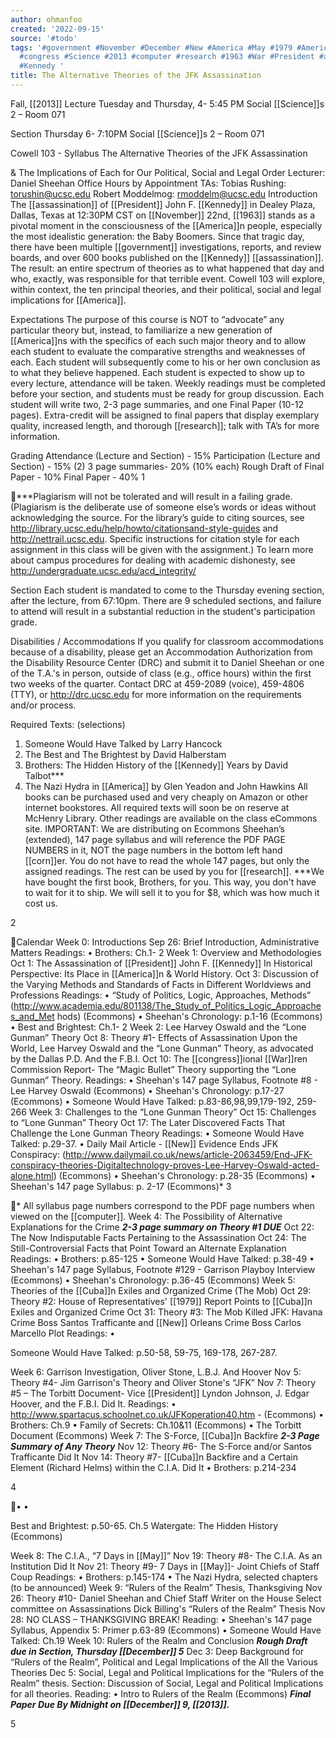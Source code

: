 ```yaml
---
author: ohmanfoo
created: '2022-09-15'
source: '#todo'
tags: '#government #November #December #New #America #May #1979 #American #Cuba #corn
  #congress #Science #2013 #computer #research #1963 #War #President #assassination
  #Kennedy '
title: The Alternative Theories of the JFK Assassination
---
```


Fall, [[2013]]
Lecture Tuesday and Thursday, 4- 5:45 PM
Social [[Science]]s 2 – Room 071

Section Thursday 6- 7:10PM
Social [[Science]]s 2 – Room 071

Cowell 103 - Syllabus
The Alternative Theories of the JFK Assassination

&
The Implications of Each for Our Political, Social and Legal Order
Lecturer: Daniel Sheehan
Office Hours by Appointment
TAs: Tobias Rushing: torushin@ucsc.edu
Robert Moddelmog: rmoddelm@ucsc.edu
Introduction
The [[assassination]] of [[President]] John F. [[Kennedy]] in Dealey Plaza, Dallas, Texas at 12:30PM CST
on [[November]] 22nd, [[1963]] stands as a pivotal moment in the consciousness of the [[America]]n
people, especially the most idealistic generation: the Baby Boomers. Since that tragic day, there
have been multiple [[government]] investigations, reports, and review boards, and over 600 books
published on the [[Kennedy]] [[assassination]]. The result: an entire spectrum of theories as to what
happened that day and who, exactly, was responsible for that terrible event. Cowell 103 will
explore, within context, the ten principal theories, and their political, social and legal
implications for [[America]].

Expectations
The purpose of this course is NOT to “advocate” any particular theory but, instead, to familiarize
a new generation of [[America]]ns with the specifics of each such major theory and to allow each
student to evaluate the comparative strengths and weaknesses of each. Each student will
subsequently come to his or her own conclusion as to what they believe happened.
Each student is expected to show up to every lecture, attendance will be taken. Weekly readings
must be completed before your section, and students must be ready for group discussion. Each
student will write two, 2-3 page summaries, and one Final Paper (10-12 pages). Extra-credit will
be assigned to final papers that display exemplary quality, increased length, and thorough
[[research]]; talk with TA’s for more information.

Grading
Attendance (Lecture and Section) - 15%
Participation (Lecture and Section) - 15%
(2) 3 page summaries- 20% (10% each)
Rough Draft of Final Paper - 10%
Final Paper - 40%
1

***Plagiarism will not be tolerated and will result in a failing grade.
(Plagiarism is the deliberate use of someone else’s words or ideas without acknowledging the
source. For the library’s guide to citing sources, see http://library.ucsc.edu/help/howto/citationsand-style-guides and http://nettrail.ucsc.edu. Specific instructions for
citation style for each assignment in this class will be given with the assignment.)
To learn more about campus procedures for dealing with academic dishonesty, see
http://undergraduate.ucsc.edu/acd_integrity/

Section
Each student is mandated to come to the Thursday evening section, after the lecture, from 67:10pm. There are 9 scheduled sections, and failure to attend will result in a substantial reduction
in the student's participation grade.

Disabilities / Accommodations
If you qualify for classroom accommodations because of a disability, please get an
Accommodation Authorization from the Disability Resource Center (DRC) and submit it to
Daniel Sheehan or one of the T.A.'s in person, outside of class (e.g., office hours) within the first
two weeks of the quarter. Contact DRC at 459-2089 (voice), 459-4806 (TTY), or
http://drc.ucsc.edu for more information on the requirements and/or process.

Required Texts: (selections)
1. Someone Would Have Talked by Larry Hancock
2. The Best and The Brightest by David Halberstam
3. Brothers: The Hidden History of the [[Kennedy]] Years by David Talbot***
4. The Nazi Hydra in [[America]] by Glen Yeadon and John Hawkins
All books can be purchased used and very cheaply on Amazon or other internet bookstores.
All required texts will soon be on reserve at McHenry Library.
Other readings are available on the class eCommons site.
IMPORTANT: We are distributing on Ecommons Sheehan’s (extended), 147 page syllabus
and will reference the PDF PAGE NUMBERS in it, NOT the page numbers in the bottom left
hand [[corn]]er. You do not have to read the whole 147 pages, but only the assigned readings. The
rest can be used by you for [[research]].
***We have bought the first book, Brothers, for you. This way, you don't have to wait for it to
ship. We will sell it to you for $8, which was how much it cost us.

2

Calendar
Week 0: Introductions
Sep 26: Brief Introduction, Administrative Matters
Readings:
• Brothers: Ch.1- 2
Week 1: Overview and Methodologies
Oct 1: The Assassination of [[President]] John F. [[Kennedy]] In Historical Perspective: Its Place in
[[America]]n & World History.
Oct 3: Discussion of the Varying Methods and Standards of Facts in Different Worldviews and
Professions
Readings:
• “Study of Politics, Logic, Approaches, Methods”
(http://www.academia.edu/801138/The_Study_of_Politics_Logic_Approaches_and_Met
hods) (Ecommons)
• Sheehan's Chronology: p.1-16 (Ecommons)
• Best and Brightest: Ch.1- 2
Week 2: Lee Harvey Oswald and the “Lone Gunman” Theory
Oct 8: Theory #1- Effects of Assassination Upon the World, Lee Harvey Oswald and the “Lone
Gunman” Theory, as advocated by the Dallas P.D. And the F.B.I.
Oct 10: The [[congress]]ional [[War]]ren Commission Report- The “Magic Bullet” Theory supporting
the “Lone Gunman” Theory.
Readings:
• Sheehan's 147 page Syllabus, Footnote #8 - Lee Harvey Oswald (Ecommons)
• Sheehan's Chronology: p.17-27 (Ecommons)
• Someone Would Have Talked: p.83-86,98,99,179-192, 259-266
Week 3: Challenges to the “Lone Gunman Theory”
Oct 15: Challenges to “Lone Gunman” Theory
Oct 17: The Later Discovered Facts That Challenge the Lone Gunman Theory
Readings:
• Someone Would Have Talked: p.29-37.
• Daily Mail Article - [[New]] Evidence Ends JFK Conspiracy:
(http://www.dailymail.co.uk/news/article-2063459/End-JFK-conspiracy-theories-Digitaltechnology-proves-Lee-Harvey-Oswald-acted-alone.html) (Ecommons)
• Sheehan's Chronology: p.28-35 (Ecommons)
•
Sheehan's 147 page Syllabus: p. 2-17 (Ecommons)*
3

* All syllabus page numbers correspond to the PDF page numbers when viewed on the
[[computer]].
Week 4: The Possibility of Alternative Explanations for the Crime
***2-3 page summary on Theory #1 DUE***
Oct 22: The Now Indisputable Facts Pertaining to the Assassination
Oct 24: The Still-Controversial Facts that Point Toward an Alternate Explanation
Readings:
• Brothers: p.85-125
• Someone Would Have Talked: p.38-49
• Sheehan's 147 page Syllabus, Footnote #129 - Garrison Playboy Interview (Ecommons)
• Sheehan's Chronology: p.36-45 (Ecommons)
Week 5: Theories of the [[Cuba]]n Exiles and Organized Crime (The Mob)
Oct 29: Theory #2: House of Representatives' [[1979]] Report Points to [[Cuba]]n Exiles and
Organized Crime
Oct 31: Theory #3: The Mob Killed JFK: Havana Crime Boss Santos Trafficante and [[New]]
Orleans Crime Boss Carlos Marcello Plot
Readings:
•

Someone Would Have Talked: p.50-58, 59-75, 169-178, 267-287.

Week 6: Garrison Investigation, Oliver Stone, L.B.J. And Hoover
Nov 5: Theory #4- Jim Garrison's Theory and Oliver Stone's “JFK”
Nov 7: Theory #5 – The Torbitt Document- Vice [[President]] Lyndon Johnson, J. Edgar Hoover,
and the F.B.I. Did It.
Readings:
• http://www.spartacus.schoolnet.co.uk/JFKoperation40.htm - (Ecommons)
• Brothers: Ch.9
• Family of Secrets: Ch.10&11 (Ecommons)
• The Torbitt Document (Ecommons)
Week 7: The S-Force, [[Cuba]]n Backfire
***2-3 Page Summary of Any Theory***
Nov 12: Theory #6- The S-Force and/or Santos Trafficante Did It
Nov 14: Theory #7- [[Cuba]]n Backfire and a Certain Element (Richard Helms) within the C.I.A.
Did It
• Brothers: p.214-234

4

•
•

Best and Brightest: p.50-65. Ch.5
Watergate: The Hidden History (Ecommons)

Week 8: The C.I.A., “7 Days in [[May]]”
Nov 19: Theory #8- The C.I.A. As an Institution Did It
Nov 21: Theory #9- 7 Days in [[May]]- Joint Chiefs of Staff Coup
Readings:
• Brothers: p.145-174
• The Nazi Hydra, selected chapters (to be announced)
Week 9: “Rulers of the Realm” Thesis, Thanksgiving
Nov 26: Theory #10- Daniel Sheehan and Chief Staff Writer on the House Select committee on
Assassinations Dick Billing's “Rulers of the Realm” Thesis
Nov 28: NO CLASS – THANKSGIVING BREAK!
Reading:
• Sheehan's 147 page Syllabus, Appendix 5: Primer p.63-89 (Ecommons)
• Someone Would Have Talked: Ch.19
Week 10: Rulers of the Realm and Conclusion
***Rough Draft due in Section, Thursday [[December]] 5***
Dec 3: Deep Background for “Rulers of the Realm”, Political and Legal Implications of the All
the Various Theories
Dec 5: Social, Legal and Political Implications for the “Rulers of the Realm” thesis.
Section: Discussion of Social, Legal and Political Implications for all theories.
Reading:
• Intro to Rulers of the Realm (Ecommons)
***Final Paper Due By Midnight on [[December]] 9, [[2013]].***

5